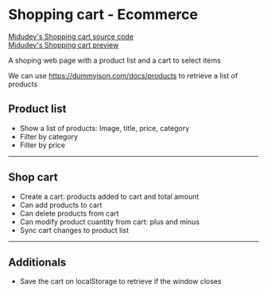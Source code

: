 # Shopping cart - Ecommerce

[Midudev's Shopping cart source code](https://github.com/midudev/aprendiendo-react/tree/master/projects/06-shopping-cart)
<br>
[Midudev's Shopping cart preview](https://midu-react-06.surge.sh/)

A shoping web page with a product list and a cart to select items

We can use https://dummyjson.com/docs/products to retrieve a list of products

## Product list

- Show a list of products: Image, title, price, category
- Filter by category
- Filter by price

---

## Shop cart

- Create a cart: products added to cart and total amount
- Can add products to cart
- Can delete products from cart
- Can modify product cuantity from cart: plus and minus
- Sync cart changes to product list

---

## Additionals

- Save the cart on localStorage to retrieve if the window closes
